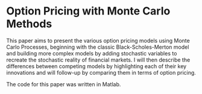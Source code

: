 # Option Pricing with Monte Carlo Methods
This paper aims to present the various option pricing models using Monte Carlo Processes, beginning with the classic Black-Scholes-Merton model and building more complex models by adding stochastic variables to recreate the stochastic reality of financial markets. I will then describe the differences between competing models by highlighting each of their key innovations and will follow-up by comparing them in terms of option pricing.

The code for this paper was written in Matlab. 
